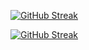 <a href="https://git.io/streak-stats"><img src="https://github-readme-streak-stats.herokuapp.com?user=renqingLai&theme=dark&hide_border=true&locale=zh_Hans" alt="GitHub Streak" /></a>

[![GitHub Streak](https://github-readme-streak-stats.herokuapp.com?user=renqingLai&theme=dark&hide_border=true&locale=zh_Hans)](https://git.io/streak-stats)

